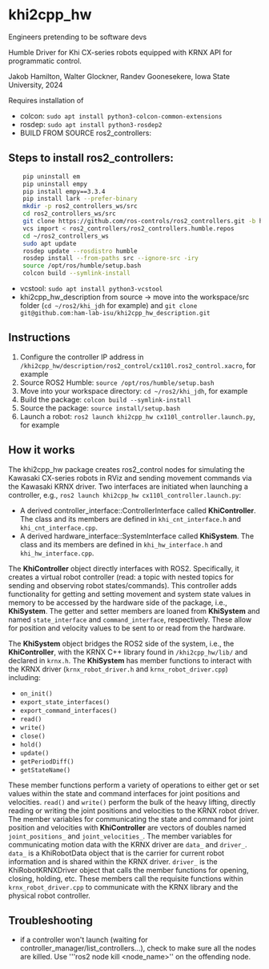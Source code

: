 # khi2cpp_hw
Engineers pretending to be software devs

Humble Driver for Khi CX-series robots equipped with KRNX API for programmatic control.

Jakob Hamilton, Walter Glockner, Randev Goonesekere, Iowa State University, 2024

Requires installation of
- colcon: ```sudo apt install python3-colcon-common-extensions```
- rosdep: ```sudo apt install python3-rosdep2```
- BUILD FROM SOURCE ros2_controllers: 
## Steps to install ros2_controllers:
```bash
    pip uninstall em 
    pip uninstall empy 
    pip install empy==3.3.4 
    pip install lark --prefer-binary 
    mkdir -p ros2_controllers_ws/src  
    cd ros2_controllers_ws/src  
    git clone https://github.com/ros-controls/ros2_controllers.git -b humble 
    vcs import < ros2_controllers/ros2_controllers.humble.repos 
    cd ~/ros2_controllers_ws 
    sudo apt update  
    rosdep update --rosdistro humble 
    rosdep install --from-paths src --ignore-src -iry 
    source /opt/ros/humble/setup.bash
    colcon build --symlink-install
```
- vcstool: ```sudo apt install python3-vcstool```
- khi2cpp_hw_description from source -> move into the workspace/src folder (```cd ~/ros2/khi_jdh``` for example) and ```git clone git@github.com:ham-lab-isu/khi2cpp_hw_description.git```

## Instructions
1. Configure the controller IP address in ```/khi2cpp_hw/description/ros2_control/cx110l.ros2_control.xacro```, for example
2. Source ROS2 Humble: ```source /opt/ros/humble/setup.bash```
3. Move into your workspace directory: ```cd ~/ros2/khi_jdh```, for example
4. Build the package: ```colcon build --symlink-install```
5. Source the package: ```source install/setup.bash```
6. Launch a robot: ```ros2 launch khi2cpp_hw cx110l_controller.launch.py```, for example

## How it works
The khi2cpp_hw package creates ros2_control nodes for simulating the Kawasaki CX-series robots in RViz and sending movement commands via the Kawasaki KRNX driver. Two interfaces are initiated when launching a controller, e.g., ```ros2 launch khi2cpp_hw cx110l_controller.launch.py```:
- A derived controller_interface::ControllerInterface called **KhiController**. The class and its members are defined in ```khi_cnt_interface.h``` and ```khi_cnt_interface.cpp```.
- A derived hardware_interface::SystemInterface called **KhiSystem**. The class and its members are defined in ```khi_hw_interface.h``` and ```khi_hw_interface.cpp```.

The **KhiController** object directly interfaces with ROS2. Specifically, it creates a virtual robot controller (read: a topic with nested topics for sending and observing robot states/commands). This controller adds functionality for getting and setting movement and system state values in memory to be accessed by the hardware side of the package, i.e., **KhiSystem**. The getter and setter members are loaned from **KhiSystem** and named ```state_interface``` and ```command_interface```, respectively. These allow for position and velocity values to be sent to or read from the hardware.

The **KhiSystem** object bridges the ROS2 side of the system, i.e., the **KhiController**, with the KRNX C++ library found in ```/khi2cpp_hw/lib/``` and declared in ```krnx.h```. The **KhiSystem** has member functions to interact with the KRNX driver (```krnx_robot_driver.h``` and ```krnx_robot_driver.cpp```) including:
- ```on_init()```
- ```export_state_interfaces()```
- ```export_command_interfaces()```
- ```read()```
- ```write()```
- ```close()```
- ```hold()```
- ```update()```
- ```getPeriodDiff()```
- ```getStateName()```

These member functions perform a variety of operations to either get or set values within the state and command interfaces for joint positions and velocities. ```read()``` and ```write()``` perform the bulk of the heavy lifting, directly reading or writing the joint positions and velocities to the KRNX robot driver. The member variables for communicating the state and command for joint position and velocities with **KhiController** are vectors of doubles named ```joint_positions_``` and ```joint_velocities_```. The member variables for communicating motion data with the KRNX driver are ```data_``` and ```driver_```. ```data_``` is a KhiRobotData object that is the carrier for current robot information and is shared within the KRNX driver. ```driver_``` is the KhiRobotKRNXDriver object that calls the member functions for opening, closing, holding, etc. These members call the requisite functions within ```krnx_robot_driver.cpp``` to communicate with the KRNX library and the physical robot controller.

## Troubleshooting
- if a controller won't launch (waiting for controller_manager/list_controllers...), check to make sure all the nodes are killed. Use '''ros2 node kill <node_name>'' on the offending node.
 
